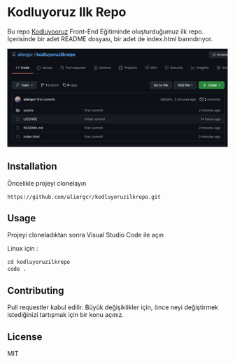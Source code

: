 # Kodluyoruz Ilk Repo

Bu repo [Kodluyooruz](www.kodluyoruz.org) Front-End Eğitiminde oluşturduğumuz ilk repo. İçerisinde bir adet README dosyası, bir adet de index.html barındırıyor.

![github](assets/github.png)

## Installation

Öncelikle projeyi clonelayın

```
https://github.com/aliergcr/kodluyoruzilkrepo.git
```

## Usage

Projeyi cloneladıktan sonra Visual Studio Code ile açın

Linux için :

```
cd kodluyoruzilkrepo
code .
```

## Contributing

Pull requestler kabul edilir. Büyük değişiklikler için, önce neyi değiştirmek istediğinizi tartışmak için bir konu açınız.

## License

MIT
